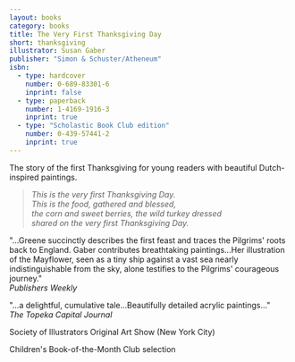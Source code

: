 ```yaml
---
layout: books
category: books
title: The Very First Thanksgiving Day
short: thanksgiving
illustrator: Susan Gaber
publisher: "Simon & Schuster/Atheneum"
isbn:
  - type: hardcover
    number: 0-689-83301-6
    inprint: false
  - type: paperback
    number: 1-4169-1916-3
    inprint: true
  - type: "Scholastic Book Club edition"
    number: 0-439-57441-2
    inprint: true
---
```


The story of the first Thanksgiving for young readers with beautiful Dutch-inspired paintings.

> _This is the very first Thanksgiving Day.  
> This is the food, gathered and blessed,  
> the corn and sweet berries, the wild turkey dressed  
> shared on the very first Thanksgiving Day._

"…Greene succinctly describes the first feast and traces the Pilgrims' roots back to England. Gaber contributes breathtaking paintings…Her illustration of the Mayflower, seen as a tiny ship against a vast sea nearly indistinguishable from the sky, alone testifies to the Pilgrims' courageous journey."  
_Publishers Weekly_

"…a delightful, cumulative tale…Beautifully detailed acrylic paintings…"  
_The Topeka Capital Journal_

Society of Illustrators Original Art Show (New York City)

Children's Book-of-the-Month Club selection